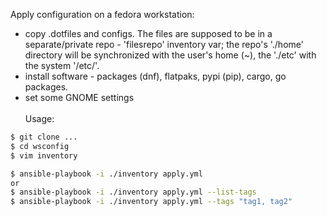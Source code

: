 Apply configuration on a fedora workstation:
- copy .dotfiles and configs. The files are supposed to be in a separate/private repo - 'filesrepo' inventory var; the repo's './home' directory will be synchronized with the user's home (~), the './etc' with the system '/etc/'.
- install software - packages (dnf), flatpaks, pypi (pip), cargo, go packages.
- set some GNOME settings
\
\
Usage:
```bash
$ git clone ...
$ cd wsconfig
$ vim inventory

$ ansible-playbook -i ./inventory apply.yml
or
$ ansible-playbook -i ./inventory apply.yml --list-tags
$ ansible-playbook -i ./inventory apply.yml --tags "tag1, tag2"

```
